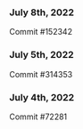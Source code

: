 ### July 8th, 2022

Commit #152342

### July 5th, 2022

Commit #314353


### July 4th, 2022

Commit #72281
